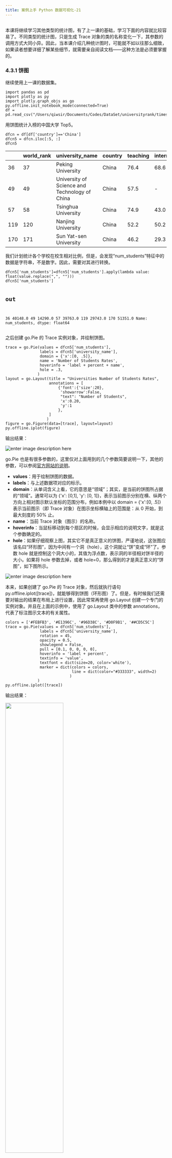 ```yaml
---
title: 案例上手 Python 数据可视化-21
---
```

<article id="topicContainer" class="column_content"><h2 class="topic_title"></h2><div><p>本课将继续学习其他类型的统计图，有了上一课的基础，学习下面的内容就比较容易了。不同类型的统计图，只是生成 Trace 对象的类的名称变化一下，其参数的调用方式大同小异。因此，当本课介绍几种统计图时，可能就不如以往那么细致，如果读者想要详细了解某些细节，就需要亲自阅读文档——这种方法是必须要掌握的。</p>
<h3 id="431">4.3.1 饼图</h3>
<p>继续使用上一课的数据集。</p>
<pre><code class="python language-python">import pandas as pd
import plotly as py
import plotly.graph_objs as go
py.offline.init_notebook_mode(connected=True)
df = pd.read_csv("/Users/qiwsir/Documents/Codes/DataSet/universityrank/timesData.csv")
</code></pre>
<p>用饼图统计入榜的中国大学 Top5。</p>
<pre><code class="python language-python">dfcn = df[df['country']=='China']
dfcn5 = dfcn.iloc[:5, :]
dfcn5
</code></pre>
<table>
<thead>
<tr>
<th></th>
<th>world_rank</th>
<th>university_name</th>
<th>country</th>
<th>teaching</th>
<th>international</th>
<th>research</th>
<th>citations</th>
<th>income</th>
<th>total_score</th>
<th>num_students</th>
<th>student_staff_ratio</th>
<th>international_students</th>
<th>female_male_ratio</th>
<th>year</th>
</tr>
</thead>
<tbody>
<tr>
<td>36</td>
<td>37</td>
<td>Peking University</td>
<td>China</td>
<td>76.4</td>
<td>68.6</td>
<td>61.3</td>
<td>72.2</td>
<td>98.6</td>
<td>70.7</td>
<td>40,148</td>
<td>8.3</td>
<td>14%</td>
<td>NaN</td>
<td>2011</td>
</tr>
<tr>
<td>49</td>
<td>49</td>
<td>University of Science and Technology of China</td>
<td>China</td>
<td>57.5</td>
<td>-</td>
<td>48.6</td>
<td>92.7</td>
<td>30.3</td>
<td>66.0</td>
<td>14,290</td>
<td>7.9</td>
<td>2%</td>
<td>NaN</td>
<td>2011</td>
</tr>
<tr>
<td>57</td>
<td>58</td>
<td>Tsinghua University</td>
<td>China</td>
<td>74.9</td>
<td>43.0</td>
<td>66.6</td>
<td>52.7</td>
<td>97.8</td>
<td>64.2</td>
<td>39,763</td>
<td>13.7</td>
<td>10%</td>
<td>32 : 68</td>
<td>2011</td>
</tr>
<tr>
<td>119</td>
<td>120</td>
<td>Nanjing University</td>
<td>China</td>
<td>52.2</td>
<td>50.2</td>
<td>46.2</td>
<td>66.0</td>
<td>43.4</td>
<td>54.6</td>
<td>29,743</td>
<td>13.3</td>
<td>10%</td>
<td>46 : 54</td>
<td>2011</td>
</tr>
<tr>
<td>170</td>
<td>171</td>
<td>Sun Yat-sen University</td>
<td>China</td>
<td>46.2</td>
<td>29.3</td>
<td>34.7</td>
<td>70.2</td>
<td>41.2</td>
<td>49.6</td>
<td>51,351</td>
<td>16.6</td>
<td>8%</td>
<td>51 : 49</td>
<td>2011</td>
</tr>
</tbody>
</table>
<p>我们计划统计各个学校在校生相对比例，但是，会发现“num_students”特征中的数据是字符串，不是数字。因此，需要对其进行转换。</p>
<pre><code class="python language-python">dfcn5['num_students']=dfcn5['num_students'].apply(lambda value: float(value.replace(",", "")))
dfcn5['num_students']

# out
36     40148.0
49     14290.0
57     39763.0
119    29743.0
170    51351.0
Name: num_students, dtype: float64
</code></pre>
<p>之后创建 go.Pie 的 Trace 实例对象，并绘制饼图。</p>
<pre><code class="python language-python">trace = go.Pie(values = dfcn5['num_students'],
               labels = dfcn5['university_name'],
               domain = {'x':[0, .5]},
               name = 'Number of Students Rates',
               hoverinfo = 'label + percent + name',
               hole = .3,
              )
layout = go.Layout(title = "Universities Number of Students Rates",
                   annotations = [
                       {'font':{'size':20},
                        'showarrow':False,
                        "text": "Number of Students",
                        'x':0.20,
                        'y':1
                       },
                   ]
                  )
figure = go.Figure(data=[trace], layout=layout)
py.offline.iplot(figure)
</code></pre>
<p>输出结果：</p>
<p><img src="https://images.gitbook.cn/3b287d50-46f2-11e9-80be-3f0f855ff29d" alt="enter image description here" /></p>
<p>go.Pie 也是有很多参数的，这里仅对上面用到的几个参数简要说明一下，其他的参数，可以参阅<a href="https://plot.ly/python/reference/#pie">官方网站的说明</a>。</p>
<ul>
<li><strong>values</strong>：用于绘制饼图的数据。</li>
<li><strong>labels</strong>：与上述数据项对应的标示。</li>
<li><strong>domain</strong>：从单词含义上看，它的意思是“领域”；其实，是当前的饼图所占据的“领域”。通常可以为 {'x': [0,1], 'y': [0, 1]}，表示当前图示分别在横、纵两个方向上相对图示默认坐标的范围分布，例如本例中以 domain = {'x':[0, .5]} 表示当前图示（即 Trace 对象）在图示坐标横轴上的范围是：从 0 开始，到最大刻度的 50% 止。</li>
<li><strong>name</strong>：当前 Trace 对象（图示）的名称。</li>
<li><strong>hoverinfo</strong>：当鼠标移动到每个扇区的时候，会显示相应的说明文字，就是这个参数确定的。</li>
<li><strong>hole</strong>：如果仔细观察上图，其实它不是真正意义的饼图，严谨地说，这张图应该名曰“环形图”，因为中间有一个洞（hole），这个洞就让“饼”变成“环”了。参数 hole 就是控制这个洞大小的，其值为浮点数，表示洞的半径相对饼半径的大小。如果将 hole 参数去掉，或者 hole=0，那么得到的才是真正意义的“饼图”，如下图所示。</li>
</ul>
<p><img src="https://images.gitbook.cn/74688e70-46f2-11e9-80be-3f0f855ff29d" alt="enter image description here" /></p>
<p>本来，如果创建了 go.Pie 的 Trace 对象，然后就执行语句 py.offline.iplot([trace])，就能够得到饼图（环形图）了。但是，有时候我们还需要对输出的结果在布局上进行设置，因此常常再使用 go.Layout 创建一个专门的实例对象。并且在上面的示例中，使用了 go.Layout 类中的参数 annotations，代表了标注图示文本的有关属性。</p>
<pre><code class="python language-python">colors = ['#FEBFB3', '#E1396C', '#96D38C', '#D0F9B1', '##CD5C5C']
trace = go.Pie(values = dfcn5['num_students'],
               labels = dfcn5['university_name'],
               rotation = 45,
               opacity = 0.5,
               showlegend = False,
               pull = [0.1, 0, 0, 0, 0],
               hoverinfo = 'label + percent',
               textinfo = 'value',
               textfont = dict(size=20, color='white'),
               marker = dict(colors = colors,
                             line = dict(color="#333333", width=2)
                            )
              )
py.offline.iplot([trace])
</code></pre>
<p>输出结果：</p>
<p><img src="https://images.gitbook.cn/1ad95a00-46f3-11e9-babb-79877ea49803" width = "60%" /></p>
<p>这次得到的饼图跟前面的稍有不同，其变化之因皆由 go.Pie 中引入的几个新参数而来。</p>
<ul>
<li><strong>rotation</strong>：默认状态，饼图的开始是从 12 点钟位置，通过此函数，将饼图进行旋转。</li>
<li><strong>opacity</strong>：设置显示图的透明度。</li>
<li><strong>showlegend</strong>：控制是否显示图例。</li>
<li><strong>pull</strong>：以列表形式显示每个扇形区是否突出出来，列表中的“0.1”表示第一个扇区突出，并用数值表示分离的相对距离（相对半径长度）。</li>
<li><strong>textinfo</strong>：设置每个扇区上显示数值（'value'）还是百分比（'percent'）。</li>
<li><strong>marker</strong>：设置每个扇形的属性，比如颜色、线条的颜色和宽度等。</li>
</ul>
<p>在同一个 Data 中，也可以集成多个 go.Pie 的 Trace 对象，并且通过对布局的设置，能够满足更多的显示需要。下面的示例是对前述所学内容的综合展示，请认真品读。</p>
<pre><code class="python language-python"># 获取数据集中美国的 TOP 5 学校
dfusa = df[df['country']=='United States of America']
dfusa5 = dfusa.iloc[:5, :]
dfusa5['num_students'] = dfusa5['num_students'].apply(lambda value: float(value.replace(",", "")))    # 将字符串转化为浮点数

trace0 = go.Pie(values = dfcn5['num_students'],
                labels = dfcn5['university_name'],
                domain = dict(x=[0, .45]),
                name = 'China Top5',
                showlegend = False,
                hoverinfo = 'label + percent + name',
                textinfo = 'percent',
                hole = 0.4
              )
trace1 = go.Pie(values = dfusa5['num_students'],
                labels = dfusa5['university_name'],
                domain = dict(x=[0.55, 1]),
                name = 'USA Top5',
                showlegend = False,
                hoverinfo = 'label + percent + name',
                textinfo = 'percent',
                hole = 0.4
              )

data = go.Data([trace0, trace1])

layout = go.Layout(title="TOP5 of China and USA",
                   annotations = [dict(font={"size":20}, # 文字大小
                                      showarrow=False,
                                      text='China',    # 显示在环形图中央的文本
                                      x=0.18,          # 文本的显示位置
                                      y=0.5,
                                     ),
                                  dict(font={'size':20},
                                       showarrow=False,
                                       text='USA',
                                       x=0.81,
                                       y=0.5
                                      )]
                  )
figure = go.Figure(data=data, layout=layout)
py.offline.iplot(figure)
</code></pre>
<p>输出结果：</p>
<p><img src="https://images.gitbook.cn/5ea63960-46f3-11e9-80be-3f0f855ff29d" width = "80%" /></p>
<p>对于上述程序，所用参数多数在前面已经介绍，请对照注释自行理解。</p>
<h3 id="432">4.3.2 直方图</h3>
<p>Plotly 中提供了绘制直方图的类 go.Histogram，用它创建 Trace 实例对象，并提交到 API 之后，即可得到直方图。</p>
<pre><code class="python language-python">go.Histogram(arg=None, autobinx=None, autobiny=None, cumulative=None, customdata=None, customdatasrc=None, error_x=None, error_y=None, histfunc=None, histnorm=None, hoverinfo=None, hoverinfosrc=None, hoverlabel=None, ids=None, idssrc=None, legendgroup=None, marker=None, name=None, nbinsx=None, nbinsy=None, opacity=None, orientation=None, selected=None, selectedpoints=None, showlegend=None, stream=None, text=None, textsrc=None, uid=None, unselected=None, visible=None, x=None, xaxis=None, xbins=None, xcalendar=None, xsrc=None, y=None, yaxis=None, ybins=None, ycalendar=None, ysrc=None, **kwargs)
</code></pre>
<p>本来，这些参数已经不需要说明了，因为学习本课程内容至此，读者应该已经初步习得了“阅读文档的功夫”。但是，参数 histnorm 仍有必要强调一下——它规定了直方图中表示的是样本数量还是样本频率，默认值为 None，其他取值如下：</p>
<ul>
<li>空（None），则为样本数量的直方图。</li>
<li>'percent' 或者 'probability'，则为样本频率的直方图。</li>
<li>'density'，则为样本数量密度的直方图。</li>
<li>'probability density'，则为样本频率密度的直方图。</li>
</ul>
<pre><code class="python language-python">import plotly as py
import plotly.graph_objs as go
import numpy as np

x = np.random.randn(500)
data = [go.Histogram(x=x, histnorm='probability')]
py.offline.iplot(data, filename='normalized histogram')
</code></pre>
<p><img src="https://images.gitbook.cn/9722ac60-46f3-11e9-babb-79877ea49803" alt="enter image description here" /></p>
<p>此直方图表示的是样本频率分布情况。建议在这个基础上，将 histnorm 的值修改为 None，观察所制的图与此有何差别，从而深入理解直方图的含义。</p>
<p>再看一个稍微综合的示例，理解更多样化的直方图绘制方法。</p>
<pre><code class="python language-python">x2011 = df.student_staff_ratio[df.year == 2011]
x2012 = df.student_staff_ratio[df.year == 2012]

trace1 = go.Histogram(
    x=x2011,
    opacity=0.75,
    name = "2011",
    marker=dict(color='rgba(171, 50, 96, 0.6)'))
trace2 = go.Histogram(
    x=x2012,
    opacity=0.75,
    name = "2012",
    marker=dict(color='rgba(12, 50, 196, 0.6)'))

data = [trace1, trace2]
layout = go.Layout(barmode='overlay',
                   title=' students-staff ratio in 2011 and 2012',
                   xaxis=dict(title='students-staff ratio'),
                   yaxis=dict(title='Count'),
)
fig = go.Figure(data=data, layout=layout)
py.offline.iplot(fig)
</code></pre>
<p>输出结果：</p>
<p><img src="https://images.gitbook.cn/adf06180-46f3-11e9-8b24-eb95978a8837" alt="enter image description here" /></p>
<p>x2011 和 x2012 所引用的数据对象，来自本课开始就创建的数据集（关于大学的统计）中的特征“student_staff_ratio”，而后将这两组数据分别用于两个 Trace 对象 trace1 和 trace2。</p>
<p>将两个 Trace 对象绘制到一个坐标系中。在上一课，我们学习 go.Bar 的时候也遇到过类似的情况，我们使用 go.Layout 中的参数 barmode 控制不同的状态，这里依然。</p>
<ul>
<li>barmode = 'overlay'：表示两个直方图重叠。</li>
<li>barmode = 'stack'：表示两个直方图堆叠（层叠）。</li>
</ul>
<p>对直方图的介绍先这些，因为它的基本用法与其他的差不多。</p>
<h3 id="433">4.3.3 箱线图</h3>
<p>利用 Plotly 绘制箱线图，所使用的对象是 go.Box，如下示例说明绘制箱线图的基本方法。</p>
<pre><code class="python language-python">trace = go.Box(
    y=df.head(100).research,
    name = 'research of top 100 universities ',
    marker = dict(
        color = 'rgb(12, 128, 128)',
    )
)
data = [trace]
py.offline.iplot(data)
</code></pre>
<p>输出结果：</p>
<p><img src="https://images.gitbook.cn/319629c0-46f4-11e9-8b24-eb95978a8837" alt="enter image description here" /></p>
<p>因为图示是具有交互性的，鼠标移动到箱线图上，就能看到图中显示的数据。</p>
<p>关于 go.Box 的详细信息，可以查看其官方文档，此处不赘述了，跟前面的各个方法类似。但是，这里要借着箱线图的阐述，介绍另外一种被称之为“矩阵分布图”的图示，即可视化描述有关特征之间关系的图。</p>
<pre><code class="python language-python">df2015 = df[df['year'] == 2015].loc[:, ['research', 'international', 'total_score']]
df2015.sample(5)
</code></pre>
<table>
<thead>
<tr>
<th></th>
<th>research</th>
<th>international</th>
<th>total_score</th>
</tr>
</thead>
<tbody>
<tr>
<td>1691</td>
<td>22.2</td>
<td>70.8</td>
<td>-</td>
</tr>
<tr>
<td>1490</td>
<td>41.7</td>
<td>56.1</td>
<td>56.4</td>
</tr>
<tr>
<td>1451</td>
<td>77.1</td>
<td>30.3</td>
<td>64.8</td>
</tr>
<tr>
<td>1581</td>
<td>19.7</td>
<td>67.4</td>
<td>47.0</td>
</tr>
<tr>
<td>1752</td>
<td>33.1</td>
<td>21.5</td>
<td>-</td>
</tr>
</tbody>
</table>
<p>从前面已经创建的 df 数据集中取一部分，并且只研究三个特征之间的关系。</p>
<pre><code class="python language-python">df2015["index"] = np.arange(1,len(df2015)+1)    # 对已得到数据增加一个特征，表示当前的顺序。

import plotly.figure_factory as ff
fig = ff.create_scatterplotmatrix(df2015, diag='box', index='index', 
                                  colormap='Portland',
                                  colormap_type='cat',
                                  height=700, width=700)
py.offline.iplot(fig)
</code></pre>
<p><img src="https://images.gitbook.cn/48283570-46f4-11e9-babb-79877ea49803" alt="enter image description here" /></p>
<p>这里使用 plotly.figure_factory 中的 create_scatterplotmatrix 实现了上述图示效果，此函数是用散点图表示两个不同变量之间的关系。简单解释本例中用到的几个参数。</p>
<ul>
<li><strong>diag</strong>：确定主对角线上的图示类型，可选值有 'scatter'、'histogram'、'box'。</li>
<li><strong>colormap</strong>：设置图示中色彩光谱的名称，在 Plotly 中提供了一些内置的色彩谱，如 'Greys'、'YlGnBu'、'Greens'、'YlOrRd'、'Bluered'、'RdBu'、'Reds'、'Blues'、'Picnic'、'Rainbow'、'Portland'、'Jet'、'Hot'、'Blackbody'、'Earth'、'Electric'、'Viridis'、'Cividis'。此参数的值也可以是用 'rgb(x, y, z)' 表示的单一颜色。</li>
<li><strong>colormap_type</strong>：可选值为 'seq'（sequential）和 'cat'（categorical）。</li>
</ul>
<h3 id="434">4.3.4 统计图的布局</h3>
<p>上面介绍了绘制常规统计图的通常方法，另外，这些统计图在布局上，可能会有所变化——重点就是 go.Layout 如何实例化，特别是针对多个统计图（即多个 Trace 对象）的时候，布局更要有讲究了。虽然前面已经对 go.Layout 有了介绍，但为了深化理解，下面再演示两个示例。</p>
<p><strong>1. 嵌入式</strong></p>
<p>所谓嵌入式，是在某一个统计图的内部，嵌入了另外一个统计图，当然不会干扰作为主体的统计图的展现——至少看起来像是嵌入了一个小图。</p>
<pre><code class="python language-python">df100 = df.iloc[:100, :]    # 前 100 所学校
# 主图 Trace 对象
trace0 = go.Scatter(x = df100['world_rank'],
                    y = df100['teaching'],
                    name = "teaching",
                    marker = dict(color = 'rgba(16, 112, 2, 0.8)'),
                   )
# 嵌入的附图 Trace 对象
trace1 = go.Scatter(x = df['world_rank'],
                    y = df['income'],
                    xaxis = 'x2',    # 附图坐标名称
                    yaxis = 'y2',
                    name = "income",
                    marker = dict(color = 'rgba(6, 6, 6, 0.8)'),
                   )
data = go.Data([trace0, trace1])
layout = go.Layout(xaxis2=dict(domain=[0.6, 0.95],    # ① 设置附图 X 轴位置
                               anchor='y2',),
                   yaxis2=dict(domain=[0.6, 0.95],    # ② 设置附图 Y 轴位置
                               anchor='x2',),
                   title = 'Income and Teaching vs World Rank of Universities'
                  )

fig = go.Figure(data=data, layout=layout)
py.offline.iplot(fig)
</code></pre>
<p>输出结果：</p>
<p><img src="https://images.gitbook.cn/affd4120-46f6-11e9-8b24-eb95978a8837" alt="enter image description here" /></p>
<p>从代码中可知，实现在主图中嵌入一个附图，关键在于 go.Layout 中对附图坐标的设置，即 xaxis2 和 yaxis2。</p>
<p><strong>2. 分区</strong></p>
<p>除了嵌入，还能够实现在一张视图上划分若干区域，每个区域是一个坐标系，分别在不同坐标系中实现某种指定的制图。</p>
<pre><code class="python language-python">trace1 = go.Scatter(x = df100.world_rank,
                    y = df100.research,
                    name = "research"
                   )
trace2 = go.Scatter(x = df100.world_rank,
                    y = df100.citations,
                    xaxis = 'x2',
                    yaxis = 'y2',
                    name = "citations"
                   )
trace3 = go.Scatter(x = df.world_rank,
                    y = df.income,
                    xaxis = 'x3',
                    yaxis = 'y3',
                    name = "income"
                   )
trace4 = go.Scatter(x = df.world_rank,
                    y = df.total_score,
                    xaxis = 'x4',
                    yaxis = 'y4',
                    name = "total_score"
                   )
data = [trace1, trace2, trace3, trace4]
layout = go.Layout(xaxis = dict(domain=[0, 0.45]),    # ③
                   yaxis = dict(domain=[0, 0.45]),    # ④
                   xaxis2 = dict(domain=[0.55, 1]),   # ⑤
                   xaxis3 = dict(domain=[0, 0.45],    # ⑥
                               anchor='y3'),
                   xaxis4 = dict(domain=[0.55, 1],
                               anchor='y4'),
                   yaxis2 = dict(domain=[0, 0.45],    # ⑦
                               anchor='x2'),
                   yaxis3 = dict(domain=[0.55, 1]),
                   yaxis4 = dict(domain=[0.55, 1],
                               anchor='x4'),
                   title = 'Research, citation, income and total score VS World Rank of Universities'
                  )
fig = go.Figure(data=data, layout=layout)
py.offline.iplot(fig)
</code></pre>
<p>输出结果：</p>
<p><img src="https://images.gitbook.cn/f096e1f0-46f6-11e9-babb-79877ea49803" alt="enter image description here" /></p>
<p>大家记得吗？上一课用过的 plotly.tools.make_subplots，再结合这里的示例，那么应该可以理解，本示例是提供了另外一种绘制分区图的方法。两种方法，请君自选。</p>
<p>上述两个示例，其实本质方法是一样的，即通过 go.Layout 实现对坐标系的设置。③ 和 ④ 设置了 trace1 所在的图示坐标系，可以视为基础坐标系，后续其他的坐标系都是相对于此坐标系设置的。正如前一个示例中的嵌入图示的坐标系，也是相对于基础坐标系设置了坐标轴的位置。只不过在前一个示例中，基础坐标系就是默认的——以左下为坐标原点，本示例的基础坐标系也是以左下为坐标原点。③ 和 ④ 分别设置了坐标轴起点和终点相对整个视图长宽比例，例如 ③ 表示该坐标轴的起点从左下原点开始，至视图宽度的 45% 处止。</p>
<p>⑤ 设置了第二个图示（trace2 对象）的 X 轴起止位置。注意这个坐标轴和基础坐标轴在同一水平线上。</p>
<p>⑥ 设置了第三个图示（trace3 对象）的 X 轴起止位置。但是，在 Y 方向上，因为已经有基础坐标系（trace1 对象图示），所以还必须要声明与此 X 轴配对的 Y 轴，否则，就会使用该方向上已有的坐标轴了，这就是为什么在 ⑥ 的值中又增加了 anchor='y3' 的原因。同样的理由，在前一个示例中的 ① 和 ②，也都声明了配对的坐标轴。</p>
<p>⑦ 规定的是第二个图示的 Y 轴，基于上述同样的原因，也要声明它对应的 X 轴。</p>
<h3 id="435">4.3.5 小结</h3>
<p>本课继续介绍了三种常规统计图：饼图（含环形图）、直方图和箱线图，并且以示例展示另外一种绘制分区图的方法，也包括嵌入图示的绘制方法。</p>
<h3 id="">答疑与交流</h3>
<blockquote>
  <p><strong>为了方便与作者交流与学习，GitChat 编辑团队组织了一个《Python数据可视化》读者交流群，添加小助手-伽利略微信：「GitChatty6」，回复关键字「288」给小助手伽利略获取入群资格。</strong></p>
</blockquote></div></article>